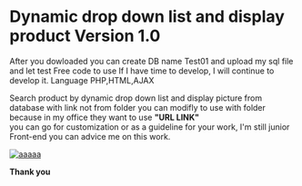 # Dynamic drop down list and display product Version 1.0
After you dowloaded you can create DB name Test01 and upload my sql file and let test
Free code to use If I have time to develop, I will continue to develop it.
Language PHP,HTML,AJAX

Search product by dynamic drop down list and display picture from database with link not from folder you can modifly to use with folder because in my office they want to use <b>"URL LINK"</b>
<br/>
you can go for customization or as a guideline for your work,
I'm still junior Front-end you can advice me on this work.

<a href="https://ibb.co/1XRjg1X"><img src="https://i.ibb.co/jw3sNmw/aaaaa.png" alt="aaaaa" border="0"></a>

<b>Thank you </b>
